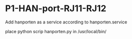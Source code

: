 # P1-HAN-port-RJ11-RJ12
Add hanporten as a service according to hanporten.service

place python scrip hanporten.py in /usr/local/bin/
